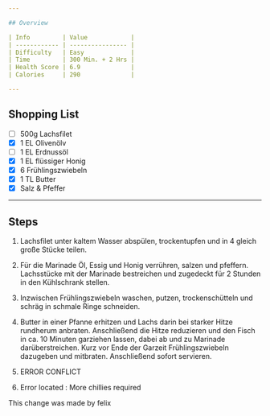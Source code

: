 ```yaml
---

## Overview

| Info         | Value            |
| ------------ | ---------------- |
| Difficulty   | Easy             |
| Time         | 300 Min. + 2 Hrs |
| Health Score | 6.9              |
| Calories     | 290              |

---
```


## Shopping List

- [ ] 500g Lachsfilet
- [x] 1 EL Olivenölv
- [ ] 1 EL Erdnussöl
- [x] 1 EL flüssiger Honig
- [x] 6 Frühlingszwiebeln
- [x] 1 TL Butter
- [x] Salz & Pfeffer

---

## Steps

1. Lachsfilet unter kaltem Wasser abspülen, trockentupfen und in 4 gleich große Stücke teilen.

2. Für die Marinade Öl, Essig und Honig verrühren, salzen und pfeffern. Lachsstücke mit der Marinade bestreichen und zugedeckt für 2 Stunden in den Kühlschrank stellen.

3. Inzwischen Frühlingszwiebeln waschen, putzen, trockenschütteln und schräg in schmale Ringe schneiden.

4. Butter in einer Pfanne erhitzen und Lachs darin bei starker Hitze rundherum anbraten. Anschließend die Hitze reduzieren und den Fisch in ca. 10 Minuten garziehen lassen, dabei ab und zu Marinade darüberstreichen. Kurz vor Ende der Garzeit Frühlingszwiebeln dazugeben und mitbraten. Anschließend sofort servieren.

5. ERROR CONFLICT

6. Error located : More chillies required

This change was made by felix

